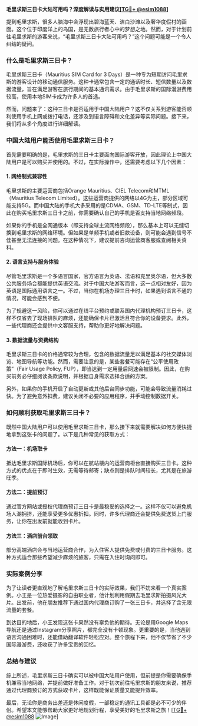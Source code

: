 **毛里求斯三日卡大陆可用吗？深度解读与实用建议[[TG💪+ @esim1088](https://t.me/s/esim1088)]**

提到毛里求斯，很多人脑海中会浮现出碧海蓝天、洁白沙滩以及奢华度假村的画面。这个位于印度洋上的岛国，是无数旅行者心中的梦想之地。然而，对于计划前往毛里求斯的游客来说，“毛里求斯三日卡大陆可用吗？”这个问题可能是一个令人纠结的疑问。

### 什么是毛里求斯三日卡？

毛里求斯三日卡（Mauritius SIM Card for 3 Days）是一种专为短期访问毛里求斯的游客设计的移动通信服务。这种卡通常包含一定的通话时长、短信数量以及数据流量，旨在满足游客在旅行期间的基本通讯需求。由于毛里求斯的国际漫游费用较高，使用本地SIM卡成为许多人的首选。

然而，问题来了：这种三日卡是否适用于中国大陆用户？这不仅关系到游客能否顺利使用手机上网或拨打电话，还涉及到语言障碍和文化差异等实际问题。接下来，我们将从多个角度进行详细解读。

### 中国大陆用户能否使用毛里求斯三日卡？

首先需要明确的是，毛里求斯的三日卡主要面向国际游客开放，因此理论上中国大陆用户是可以购买并使用的。不过，在实际操作中，还需要考虑以下几个因素：

#### 1. 网络制式兼容性

毛里求斯的主要运营商包括Orange Mauritius、CIEL Telecom和MTML（Mauritius Telecom Limited）。这些运营商提供的网络以4G为主，部分区域可能支持5G。而中国大陆的手机大多采用的是CDMA、GSM、TD-LTE等制式，因此在购买毛里求斯三日卡之前，你需要确认自己的手机是否支持当地网络频段。

如果你的手机是全网通版本（即支持全球主流网络频段），那么基本上可以无缝切换到毛里求斯的网络环境。但如果是单频手机或者旧款设备，则可能会遇到信号不佳甚至无法连接的问题。在这种情况下，建议提前咨询运营商客服或查阅相关资料。

#### 2. 语言支持与服务体验

尽管毛里求斯是一个多语言国家，官方语言为英语、法语和克里奥尔语，但大多数公共服务场合都能提供英语交流。对于中国大陆游客而言，这一点相对友好，因为英语是国际通用语言之一。不过，当你在机场办理三日卡时，如果遇到语言不通的情况，可能会感到不便。

为了规避这一风险，你可以通过在线平台预约或联系国内代理机构预订三日卡，这样不仅省去了现场排队的麻烦，还能确保卡片已激活且符合你的设备要求。此外，一些代理商还会提供中文客服支持，帮助你更好地解决问题。

#### 3. 数据流量与资费结构

毛里求斯三日卡的价格通常较为合理，包含的数据流量足以满足基本的社交媒体浏览、地图导航等功能。然而，需要注意的是，某些套餐可能存在“公平使用政策”（Fair Usage Policy, FUP），即当达到一定用量后网速会被限制。因此，在购买前务必仔细阅读条款说明，并根据自身需求选择合适的方案。

另外，如果你的手机开启了自动更新或其他后台同步功能，可能会导致流量消耗过快。为了避免意外扣费，建议关闭不必要的应用程序，并手动控制数据开关。

### 如何顺利获取毛里求斯三日卡？

既然中国大陆用户可以使用毛里求斯三日卡，那么接下来就需要解决如何方便快捷地拿到这张卡的问题了。以下是几种常见的获取方式：

#### 方法一：机场取卡

抵达毛里求斯国际机场后，你可以在航站楼内的运营商柜台直接购买三日卡。这种方式的优点在于即时生效，无需等待邮寄；缺点则是排队时间较长，尤其是在旅游旺季。

#### 方法二：提前预订

通过官方网站或授权代理商预订三日卡是最稳妥的选择之一。这样不仅可以避免机场人潮拥挤，还能享受更多优惠折扣。同时，许多代理商还会提供免费送货上门服务，让你在出发前就能收到卡片。

#### 方法三：酒店前台领取

部分高端酒店会与当地运营商合作，为入住客人提供免费或付费的三日卡服务。这种方式适合那些希望减少麻烦的旅客，只需在入住时询问即可。

### 实际案例分享

为了让读者更直观地了解毛里求斯三日卡的实际效果，我们不妨来看一个真实案例。小王是一位热爱摄影的自由职业者，他计划利用假期去毛里求斯拍摄风光大片。出发前，他在朋友推荐下通过国内代理商订购了一张三日卡，并选择了含无限流量的套餐。

到达目的地后，小王发现这张卡果然没有辜负他的期待。无论是用Google Maps导航还是通过Instagram分享照片，都完全没有卡顿现象。更重要的是，当他遇到语言沟通困难时，还能借助翻译软件轻松应对。整个旅程下来，他不仅节省了不少国际漫游费，还收获了许多宝贵的回忆。

### 总结与建议

综上所述，毛里求斯三日卡确实可以被中国大陆用户使用，但前提是你需要确保手机兼容当地网络，并提前做好准备工作。对于初次前往毛里求斯的朋友来说，推荐通过代理商预订的方式获取卡片，这样既能保证质量又能提升效率。

最后，无论你是商务出差还是休闲度假，一部稳定的通讯工具都是必不可少的伴侣。希望本文能够帮助大家更好地规划行程，享受美好的毛里求斯之旅！[[TG💪+ @esim1088](https://t.me/s/esim1088) ![Image](https://i.postimg.cc/4NQfJmqS/Snipaste-2025-05-13-00-14-12.png)]